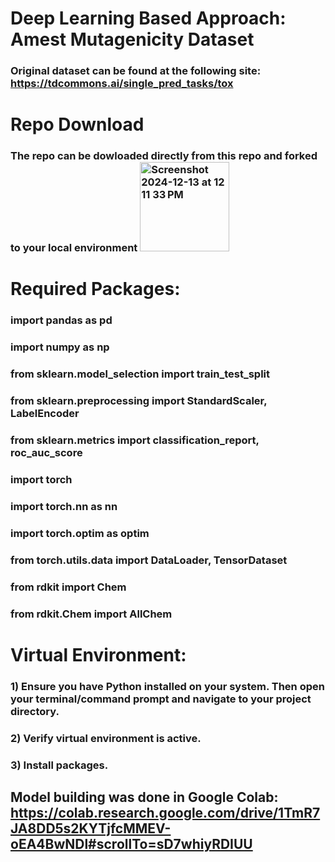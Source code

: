 # Deep Learning Based Approach: Amest Mutagenicity Dataset

### Original dataset can be found at the following site: https://tdcommons.ai/single_pred_tasks/tox

# Repo Download 
### The repo can be dowloaded directly from this repo and forked to your local environment <img width="143" alt="Screenshot 2024-12-13 at 12 11 33 PM" src="https://github.com/user-attachments/assets/ecae03be-8739-4e95-86c7-ee109446215e" />

# Required Packages:
### import pandas as pd
### import numpy as np
### from sklearn.model_selection import train_test_split
### from sklearn.preprocessing import StandardScaler, LabelEncoder
### from sklearn.metrics import classification_report, roc_auc_score
### import torch
### import torch.nn as nn
### import torch.optim as optim
### from torch.utils.data import DataLoader, TensorDataset
### from rdkit import Chem
### from rdkit.Chem import AllChem

# Virtual Environment:
### 1) Ensure you have Python installed on your system. Then open your terminal/command prompt and navigate to your project directory.
### 2) Verify virtual environment is active.
### 3) Install packages. 

## Model building was done in Google Colab: https://colab.research.google.com/drive/1TmR7JA8DD5s2KYTjfcMMEV-oEA4BwNDl#scrollTo=sD7whiyRDIUU
